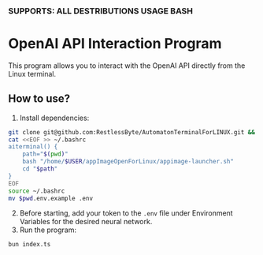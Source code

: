### SUPPORTS: ALL DESTRIBUTIONS USAGE BASH
# OpenAI API Interaction Program

This program allows you to interact with the OpenAI API directly from the Linux terminal.

## How to use?
1. Install dependencies: 
```bash
git clone git@github.com:RestlessByte/AutomatonTerminalForLINUX.git && bun install
cat <<EOF >> ~/.bashrc
aiterminal() {
    path="$(pwd)"
    bash "/home/$USER/appImageOpenForLinux/appimage-launcher.sh"
    cd "$path"
}
EOF
source ~/.bashrc
mv $pwd.env.example .env
```
2. Before starting, add your token to the `.env` file under Environment Variables for the desired neural network.
3. Run the program: 
```bash
bun index.ts
```
